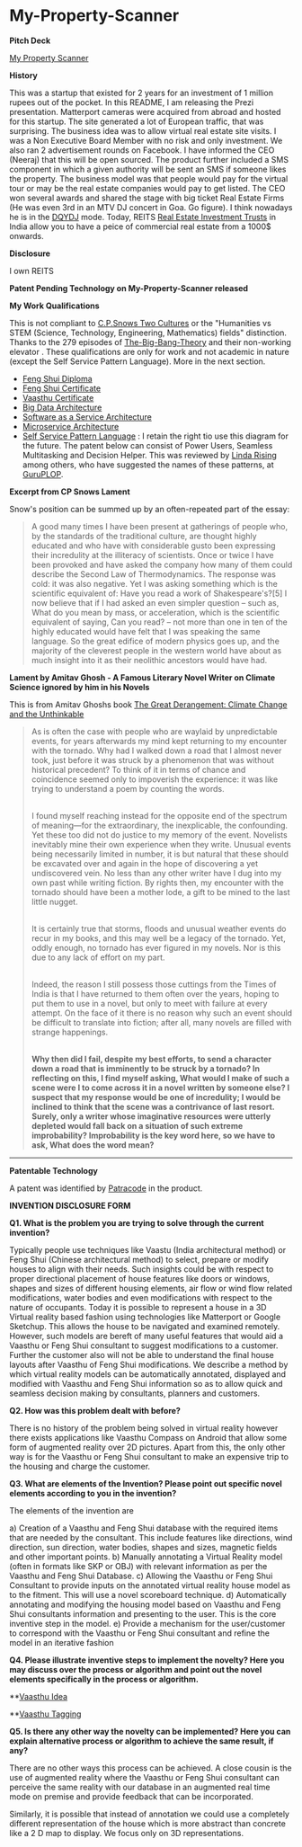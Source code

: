 # My-Property-Scanner


**Pitch Deck**

[My Property Scanner](https://prezi.com/hqwup5yu13hp/my-property-scanner/?present=1)



**History**

This was a startup that existed for 2 years for an investment of 1 million rupees out of the pocket. In this README, I am releasing the Prezi presentation. Matterport cameras were acquired from abroad and hosted for this startup. The site generated a lot of European traffic, that was surprising. The business idea was to allow virtual real estate site visits. I was a Non Executive Board Member with no risk and only investment. We also ran 2 advertisement rounds on Facebook. I have informed the CEO (Neeraj) that this will be open sourced. The product further included a SMS component in which a given authority will be sent an SMS if someone likes the property. The business model was that people would pay for the virtual tour or may be the real estate companies would pay to get listed. The CEO won several awards and shared the stage with big ticket Real Estate Firms (He was even 3rd in an MTV DJ concert in Goa. Go figure). I think nowadays he is in the [DQYDJ](https://web.archive.org/web/20021209091429/http://www.dqydj.com/index.html) mode.  Today, REITS [Real Estate Investment Trusts](https://www.etmoney.com/blog/everything-you-need-to-know-about-real-estate-investment-trusts-reits/) in India allow you to have a peice of commercial real estate from a 1000$ onwards.

**Disclosure**

I own REITS



**Patent Pending Technology on My-Property-Scanner released**

**My Work Qualifications**

This is not compliant to [C.P.Snows Two Cultures](https://en.wikipedia.org/wiki/The_Two_Cultures) or the "Humanities vs STEM (Science, Technology, Engineering, Mathematics) fields"  distinction. Thanks to the 279 episodes of [The-Big-Bang-Theory](https://en.wikipedia.org/wiki/The_Big_Bang_Theory) and their non-working elevator . These qualifications are only for work and not academic in nature (except the Self Service Pattern Language). More in the next section.

* [Feng Shui Diploma](https://github.com/spacetracker-collab/My-Property-Scanner/blob/main/Feng%20Shui%20Diploma%20-%20Ramkumar%20R.jpg)
* [Feng Shui Certificate](https://github.com/spacetracker-collab/My-Property-Scanner/blob/main/Feng%20Shui%20Certificate.jpg)
* [Vaasthu Certificate](https://github.com/spacetracker-collab/My-Property-Scanner/blob/main/Vaasthu%20Certificate.jpg)
* [Big Data Architecture](https://github.com/spacetracker-collab/My-Property-Scanner/blob/main/Architecting%20Big%20Data.jpg)
* [Software as a Service Architecture](https://github.com/spacetracker-collab/My-Property-Scanner/blob/main/Architecting%20SaaS.jpg)
* [Microservice Architecture](https://github.com/spacetracker-collab/My-Property-Scanner/blob/main/Microservice%20Architecture.jpg)
* [Self Service Pattern Language](https://github.com/spacetracker-collab/My-Property-Scanner/blob/main/Self%20Service%20Pattern%20Language%201.0.png) : I retain the right tio use this diagram for the future. The patent below can consist of Power Users, Seamless Multitasking and Decision Helper. This was reviewed by [Linda Rising](https://en.wikipedia.org/wiki/Linda_Rising) among others, who have suggested the names of these patterns, at [GuruPLOP](https://hillside.net/guruplop/).
                 
**Excerpt from CP Snows Lament**

Snow's position can be summed up by an often-repeated part of the essay:

<blockquote>

A good many times I have been present at gatherings of people who, by the standards of the traditional culture, are thought highly educated and who have with considerable gusto been expressing their incredulity at the illiteracy of scientists. Once or twice I have been provoked and have asked the company how many of them could describe the Second Law of Thermodynamics. The response was cold: it was also negative. Yet I was asking something which is the scientific equivalent of: Have you read a work of Shakespeare's?[5] I now believe that if I had asked an even simpler question – such as, What do you mean by mass, or acceleration, which is the scientific equivalent of saying, Can you read? – not more than one in ten of the highly educated would have felt that I was speaking the same language. So the great edifice of modern physics goes up, and the majority of the cleverest people in the western world have about as much insight into it as their neolithic ancestors would have had.

</blockquote>

**Lament by Amitav Ghosh - A Famous Literary Novel Writer on Climate Science ignored by him in his Novels**

This is from Amitav Ghoshs book [The Great Derangement: Climate Change and the Unthinkable](https://www.amazon.in/Great-Derangement-Climate-Change-Unthinkable-ebook/dp/B06XXHFVPH?ref=kindlecontentin50-21&tag=kindlecontentin50-21&gclid=CjwKCAjwnPOEBhA0EiwA609ReVgzJVkksVqRJsiqfY0M9_izDER-YWZ2ad_Ynk7rj0fGVy9GStMCSxoCWJgQAvD_BwE)

<blockquote>
 As is often the case with people who are waylaid by unpredictable events, for years afterwards my mind kept returning to my encounter with the tornado. Why had I walked down a road that I almost never took, just before it was struck by a phenomenon that was without historical precedent? To think of it in terms of chance and coincidence seemed only to impoverish the experience: it was like trying to understand a poem by counting the words. <br> <br>
  
I found myself reaching instead for the opposite end of the spectrum of meaning—for the extraordinary, the inexplicable, the confounding. Yet these too did not do justice to my memory of the event. Novelists inevitably mine their own experience when they write. Unusual events being necessarily limited in number, it is but natural that these should be excavated over and again in the hope of discovering a yet undiscovered vein. No less than any other writer have I dug into my own past while writing fiction. By rights then, my encounter with the tornado should have been a mother lode, a gift to be mined to the last little nugget. <br> <br>

It is certainly true that storms, floods and unusual weather events do recur in my books, and this may well be a legacy of the tornado. Yet, oddly enough, no tornado has ever figured in my novels. Nor is this due to any lack of effort on my part. <br> <br>

Indeed, the reason I still possess those cuttings from the Times of India is that I have returned to them often over the years, hoping to put them to use in a novel, but only to meet with failure at every attempt. On the face of it there is no reason why such an event should be difficult to translate into fiction; after all, many novels are filled with strange happenings. <br> <br>

**Why then did I fail, despite my best efforts, to send a character down a road that is imminently to be struck by a tornado? In reflecting on this, I find myself asking, What would I make of such a scene were I to come across it in a novel written by someone else? I suspect that my response would be one of incredulity; I would be inclined to think that the scene was a contrivance of last resort. Surely, only a writer whose imaginative resources were utterly depleted would fall back on a situation of such extreme improbability? Improbability is the key word here, so we have to ask, What does the word mean?**

</blockquote>

------------------------------------------------------------------------------------------------------------------------------------

**Patentable Technology**

A patent was identified by [Patracode](https://www.patracode.com/) in the product.

**INVENTION DISCLOSURE FORM**

 
**Q1. What is the problem you are trying to solve through the current invention?**
  
Typically people use techniques like Vaastu (India architectural method) or Feng Shui (Chinese architectural method) to select, prepare or modify houses to align with their needs. Such insights could be with respect to proper directional placement of house features like doors or windows, shapes and sizes of different housing elements, air flow or wind flow related modifications, water bodies and even modifications with respect to the nature of occupants.
Today it is possible to represent a house in a 3D Virtual reality based fashion using technologies like Matterport or Google Sketchup. This allows the house to be navigated and 
examined remotely. However, such models are bereft of many useful features that would aid a Vaasthu or Feng Shui consultant to suggest modifications to a customer. 
Further the customer also will not be able to understand the final house layouts after Vaasthu of Feng Shui modifications. We describe a method by which virtual reality 
models can be automatically annotated, displayed and modified with Vaasthu and Feng Shui information so as to allow quick and seamless decision making by consultants,
planners and customers.

**Q2. How was this problem dealt with before?**

There is no history of the problem being solved in virtual reality however there exists applications like Vaasthu Compass on Android that allow some form of augmented reality 
over 2D pictures. Apart from this, the only other way is for the Vaasthu or Feng Shui consultant to make an expensive trip to the housing and charge the customer.

**Q3. What are elements of the Invention? Please point out specific novel elements according to you  in the invention?**

The elements of the invention are 

a)	Creation of a Vaasthu and Feng Shui database with the required items that are needed by the consultant. This include features like directions, wind direction, sun direction, water bodies, shapes and sizes, magnetic fields and other important points.
b)	Manually annotating a Virtual Reality model (often in formats like SKP or OBJ) with relevant information as per the Vaasthu and Feng Shui Database.
c)	Allowing the   Vaasthu or Feng Shui Consultant to provide inputs on the annotated virtual reality house model as to the fitment. This will use a novel scoreboard technique.
d)	Automatically annotating and modifying the housing model based on Vaasthu and Feng Shui consultants information and presenting to the user. This is the core inventive step in the model.
e)	Provide a mechanism for the user/customer to correspond with the Vaasthu or Feng Shui consultant and refine the model in an iterative fashion


**Q4. Please illustrate inventive steps to implement the novelty? Here you may discuss over the process or algorithm and point out the novel elements specifically in the process or algorithm.**




**[Vaasthu Idea](https://github.com/spacetracker-collab/My-Property-Scanner/blob/main/Vaasthu%20idea%201.0.png)

**[Vaasthu Tagging](https://github.com/spacetracker-collab/My-Property-Scanner/blob/main/Vaasthu%20Tagging%201.0.png)

**Q5. Is there any other way the novelty can be implemented? Here you can explain alternative process or algorithm to achieve the same result, if any?**

There are no other ways this process can be achieved. A close cousin is the use of augmented reality where the Vaasthu or Feng Shui consultant can perceive the same reality with our database in an augmented real time mode on premise and provide feedback that can be incorporated.

Similarly, it is possible that instead of annotation we could use a completely different representation of the house which is more abstract than concrete like a 2 D map to display. We focus only on 3D representations.


